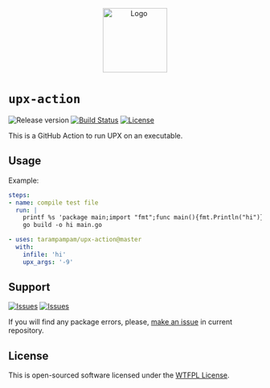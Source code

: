 <p align="center">
  <img src="https://avatars0.githubusercontent.com/u/44036562?s=200&v=4" alt="Logo" width="128" />
</p>

# `upx-action`

![Release version][badge_release_version]
[![Build Status][badge_build]][link_build]
[![License][badge_license]][link_license]

This is a GitHub Action to run UPX on an executable.

## Usage

Example:

```yaml
steps:
- name: compile test file
  run: |
    printf %s 'package main;import "fmt";func main(){fmt.Println("hi")}' > main.go
    go build -o hi main.go

- uses: tarampampam/upx-action@master
  with:
    infile: 'hi'
    upx_args: '-9'
```

## Support

[![Issues][badge_issues]][link_issues]
[![Issues][badge_pulls]][link_pulls]

If you will find any package errors, please, [make an issue][link_create_issue] in current repository.

## License

This is open-sourced software licensed under the [WTFPL License][link_license].

[badge_build]:https://github.com/actions/tarampampam/workflows/.github/workflows/test.yml/badge.svg
[badge_release_version]:https://img.shields.io/github/release/tarampampam/upx-action.svg?maxAge=30
[badge_license]:https://img.shields.io/github/license/tarampampam/upx-action.svg?longCache=true
[badge_issues]:https://img.shields.io/github/issues/tarampampam/upx-action.svg?maxAge=45
[badge_pulls]:https://img.shields.io/github/issues-pr/tarampampam/upx-action.svg?maxAge=45

[link_build]:https://github.com/tarampampam/upx-action/actions
[link_license]:https://github.com/tarampampam/upx-action/blob/master/LICENSE
[link_issues]:https://github.com/tarampampam/upx-action/issues
[link_create_issue]:https://github.com/tarampampam/upx-action/issues/new/choose
[link_pulls]:https://github.com/tarampampam/upx-action/pulls
